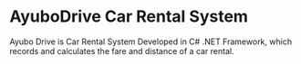 # AyuboDrive Car Rental System
Ayubo Drive is Car Rental System Developed in C# .NET Framework, which records and calculates the fare and distance of a car rental.
